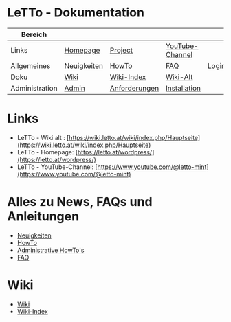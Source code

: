 # LeTTo - Dokumentation

| Bereich        |                                            |                                                               |                                                             |                                 |
|----------------|--------------------------------------------|---------------------------------------------------------------|-------------------------------------------------------------|---------------------------------|
| Links          | [Homepage](https://letto.at/wordpress/)    | [Project](https://project.letto.at)                           | [YouTube-Channel](https://www.youtube.com/@letto-mint)      |                                 |
| Allgemeines    | [Neuigkeiten](./wiki/Neuigkeiten/index.md) | [HowTo](./howto/index.md)                                     | [FAQ](./wiki/FAQ/index.md)                                  | [Login](./howto/login/index.md) |
| Doku           | [Wiki](./wiki/Hauptseite/index.md)         | [Wiki-Index](./wiki/index.md)                                 | [Wiki-Alt](https://wiki.letto.at/wiki/index.php/Hauptseite) |                                 |
| Administration | [Admin](./howto/admin/index.md)            | [Anforderungen](./howto/admin/install/anforderungen/index.md) | [Installation](./howto/admin/install/index.md)              |                                 |                                                         |
 
# Links
* LeTTo - Wiki alt : [https://wiki.letto.at/wiki/index.php/Hauptseite](https://wiki.letto.at/wiki/index.php/Hauptseite)
* LeTTo - Homepage: [https://letto.at/wordpress/](https://letto.at/wordpress/)
* LeTTo - YouTube-Channel: [https://www.youtube.com/@letto-mint](https://www.youtube.com/@letto-mint)

# Alles zu News, FAQs und Anleitungen
* [Neuigkeiten](./wiki/Neuigkeiten/index.md)
* [HowTo](./howto/index.md)
* [Administrative HowTo's](./howto/admin/index.md)
* [FAQ](./wiki/FAQ/index.md)

# Wiki
* [Wiki](./wiki/Hauptseite/index.md)
* [Wiki-Index](./wiki/index.md)
